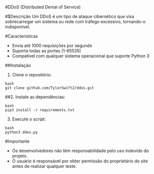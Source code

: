 
#DDoS (Distributed Denial of Service)

#$Descrição
Um DDoS é um tipo de ataque cibernético que visa sobrecarregar um sistema ou rede com tráfego excessivo, tornando-o indisponível.

#Características
- Envia até 1000 requisições por segundo
- Suporta todas as portas (1-65535)
- Compatível com qualquer sistema operacional que suporte Python 3

##Instalação
1. Clone o repositório:
```
bash
git clone github.com/TylorSwift2/ddos.git
```
##2. Instale as dependências:
```
bash
pip3 install -r requirements.txt
```
3. Execute o script:
```
bash
python3 ddos.py
```

#Importante
- Os desenvolvedores não têm responsabilidade pelo uso indevido do projeto.
- O usuário é responsável por obter permissão do proprietário do site antes de realizar qualquer teste.

